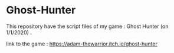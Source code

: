 # Ghost-Hunter

This repository have the script files of my game : Ghost Hunter (on 1/1/2020) .

link to the game : https://adam-thewarrior.itch.io/ghost-hunter
